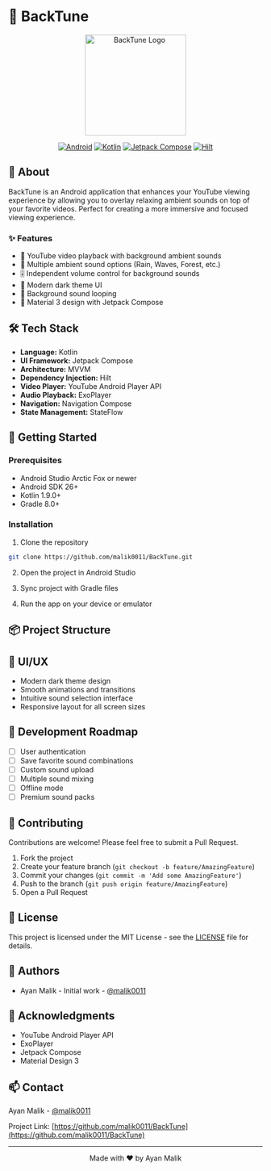 # 🎵 BackTune

<div align="center">
  <img src="app/src/main/res/mipmap-xxxhdpi/ic_launcher.png" alt="BackTune Logo" width="200"/>
  
  [![Android](https://img.shields.io/badge/Android-3DDC84?style=for-the-badge&logo=android&logoColor=white)](https://www.android.com)
  [![Kotlin](https://img.shields.io/badge/Kotlin-0095D5?style=for-the-badge&logo=kotlin&logoColor=white)](https://kotlinlang.org)
  [![Jetpack Compose](https://img.shields.io/badge/Jetpack%20Compose-4285F4?style=for-the-badge&logo=jetpack-compose&logoColor=white)](https://developer.android.com/jetpack/compose)
  [![Hilt](https://img.shields.io/badge/Hilt-4285F4?style=for-the-badge&logo=hilt&logoColor=white)](https://developer.android.com/training/dependency-injection/hilt-android)
</div>

## 🎨 About

BackTune is an Android application that enhances your YouTube viewing experience by allowing you to overlay relaxing ambient sounds on top of your favorite videos. Perfect for creating a more immersive and focused viewing experience.

### ✨ Features

- 🎥 YouTube video playback with background ambient sounds
- 🎵 Multiple ambient sound options (Rain, Waves, Forest, etc.)
- 🎚️ Independent volume control for background sounds
- 🌙 Modern dark theme UI
- 🔄 Background sound looping
- 🎨 Material 3 design with Jetpack Compose

## 🛠️ Tech Stack

- **Language:** Kotlin
- **UI Framework:** Jetpack Compose
- **Architecture:** MVVM
- **Dependency Injection:** Hilt
- **Video Player:** YouTube Android Player API
- **Audio Playback:** ExoPlayer
- **Navigation:** Navigation Compose
- **State Management:** StateFlow

## 🚀 Getting Started

### Prerequisites

- Android Studio Arctic Fox or newer
- Android SDK 26+
- Kotlin 1.9.0+
- Gradle 8.0+

### Installation

1. Clone the repository
```bash
git clone https://github.com/malik0011/BackTune.git
```

2. Open the project in Android Studio

3. Sync project with Gradle files

4. Run the app on your device or emulator

## 📦 Project Structure

## 🎨 UI/UX

- Modern dark theme design
- Smooth animations and transitions
- Intuitive sound selection interface
- Responsive layout for all screen sizes

## 🔄 Development Roadmap

- [ ] User authentication
- [ ] Save favorite sound combinations
- [ ] Custom sound upload
- [ ] Multiple sound mixing
- [ ] Offline mode
- [ ] Premium sound packs

## 🤝 Contributing

Contributions are welcome! Please feel free to submit a Pull Request.

1. Fork the project
2. Create your feature branch (`git checkout -b feature/AmazingFeature`)
3. Commit your changes (`git commit -m 'Add some AmazingFeature'`)
4. Push to the branch (`git push origin feature/AmazingFeature`)
5. Open a Pull Request

## 📝 License

This project is licensed under the MIT License - see the [LICENSE](LICENSE) file for details.

## 👥 Authors

- Ayan Malik - Initial work - [@malik0011](https://github.com/malik0011)

## 🙏 Acknowledgments

- YouTube Android Player API
- ExoPlayer
- Jetpack Compose
- Material Design 3

## 📫 Contact

Ayan Malik - [@malik0011](https://github.com/malik0011)

Project Link: [https://github.com/malik0011/BackTune](https://github.com/malik0011/BackTune)

---

<div align="center">
  Made with ❤️ by Ayan Malik
</div> 